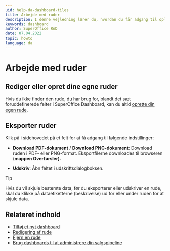 ```yaml
---
uid: help-da-dashboard-tiles
title: Arbejde med ruder
description: I denne vejledning lærer du, hvordan du får adgang til oplysningerne i dit dashboard, så du bedre kan få et klart overblik og prioritere dine næste skridt.
keywords: dashboard
author: SuperOffice RnD
date: 07.04.2022
topic: howto
language: da
---
```


# Arbejde med ruder

## Rediger eller opret dine egne ruder

Hvis du ikke finder den rude, du har brug for, blandt det sæt foruddefinerede felter i SuperOffice Dashboard, kan du altid [oprette din egen rude][4].

## Eksporter ruder

Klik på <i class="ph ph-dots-three-circle-vertical" aria-label="Task button"></i> i sidehovedet på et felt for at få adgang til følgende indstillinger:

* **Download PDF-dokument** / **Download PNG-dokument**: Download ruden i PDF- eller PNG-format. Eksportfilerne downloades til browseren (**mappen Overførsler).**

* **Udskriv**: Åbn feltet i udskriftsdialogboksen.

> [!TIP]
> Hvis du vil skjule bestemte data, før du eksporterer eller udskriver en rude, skal du klikke på dataetiketterne (beskrivelse) ud for eller under ruden for at skjule data.

## Relateret indhold

* [Tilføj et nyt dashboard][1]
* [Redigering af rude][2]
* [Fjern en rude][3]
* [Brug dashboards til at administrere din salgspipeline][5]

<!-- Referenced links -->
[1]: create.md
[2]: edit-tile.md
[3]: remove-tile.md
[4]: add-tile.md
[5]: show-sales-targets.md
